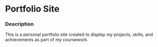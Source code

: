 # Portfolio Site

### Description

This is a personal portfolio site created to display my projects, skills, and achievements as part of my coursework.

